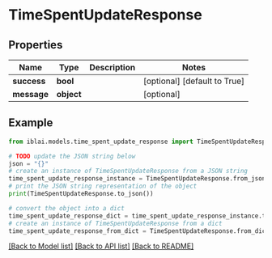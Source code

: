 # TimeSpentUpdateResponse


## Properties

Name | Type | Description | Notes
------------ | ------------- | ------------- | -------------
**success** | **bool** |  | [optional] [default to True]
**message** | **object** |  | [optional] 

## Example

```python
from iblai.models.time_spent_update_response import TimeSpentUpdateResponse

# TODO update the JSON string below
json = "{}"
# create an instance of TimeSpentUpdateResponse from a JSON string
time_spent_update_response_instance = TimeSpentUpdateResponse.from_json(json)
# print the JSON string representation of the object
print(TimeSpentUpdateResponse.to_json())

# convert the object into a dict
time_spent_update_response_dict = time_spent_update_response_instance.to_dict()
# create an instance of TimeSpentUpdateResponse from a dict
time_spent_update_response_from_dict = TimeSpentUpdateResponse.from_dict(time_spent_update_response_dict)
```
[[Back to Model list]](../README.md#documentation-for-models) [[Back to API list]](../README.md#documentation-for-api-endpoints) [[Back to README]](../README.md)


